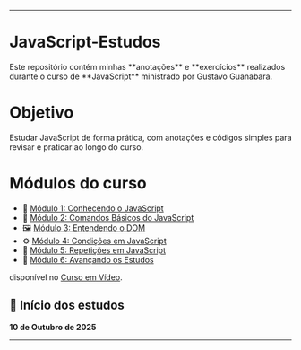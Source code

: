 
<hr>
<h1 align=>JavaScript-Estudos</h1>
Este repositório contém minhas **anotações** e **exercícios** realizados durante o curso de **JavaScript** ministrado por Gustavo Guanabara.

<h1 align=>Objetivo</h1>

Estudar JavaScript de forma prática, com anotações e códigos simples para revisar e praticar ao longo do curso.


<h1 align=>Módulos do curso</h1>

- 📘 [Módulo 1: Conhecendo o JavaScript](modulo-1)
- 🧱 [Módulo 2: Comandos Básicos do JavaScript](modulo-2)
- 🖼️ [Módulo 3: Entendendo o DOM](modulo-3)
- ⚙️ [Módulo 4: Condições em JavaScript](modulo-4)
- 🔁 [Módulo 5: Repetições em JavaScript](modulo-5)
- 🚀 [Módulo 6: Avançando os Estudos](modulo-6)

disponível no [Curso em Vídeo](https://www.cursoemvideo.com/curso/javascript/).

## 📅 Início dos estudos

**10 de Outubro de 2025**
<hr>
